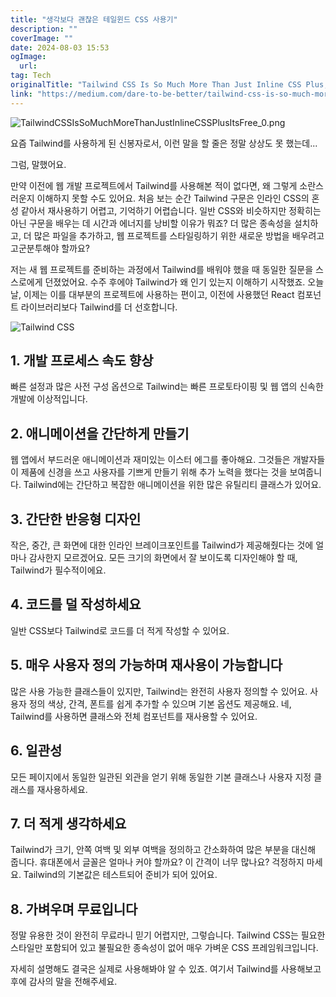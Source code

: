 ```yaml
---
title: "생각보다 괜찮은 테일윈드 CSS 사용기"
description: ""
coverImage: ""
date: 2024-08-03 15:53
ogImage: 
  url: 
tag: Tech
originalTitle: "Tailwind CSS Is So Much More Than Just Inline CSS Plus, Its Free"
link: "https://medium.com/dare-to-be-better/tailwind-css-is-so-much-more-than-just-inline-css-plus-its-free-cd70d8347d2c"
---
```




![TailwindCSSIsSoMuchMoreThanJustInlineCSSPlusItsFree_0.png](/assets/img/TailwindCSSIsSoMuchMoreThanJustInlineCSSPlusItsFree_0.png)

요즘 Tailwind를 사용하게 된 신봉자로서, 이런 말을 할 줄은 정말 상상도 못 했는데...

그럼, 말했어요.

만약 이전에 웹 개발 프로젝트에서 Tailwind를 사용해본 적이 없다면, 왜 그렇게 소란스러운지 이해하지 못할 수도 있어요. 처음 보는 순간 Tailwind 구문은 인라인 CSS의 혼성 같아서 재사용하기 어렵고, 기억하기 어렵습니다. 일반 CSS와 비슷하지만 정확히는 아닌 구문을 배우는 데 시간과 에너지를 낭비할 이유가 뭐죠? 더 많은 종속성을 설치하고, 더 많은 파일을 추가하고, 웹 프로젝트를 스타일링하기 위한 새로운 방법을 배우려고 고군분투해야 할까요?

<div class="content-ad"></div>

저는 새 웹 프로젝트를 준비하는 과정에서 Tailwind를 배워야 했을 때 동일한 질문을 스스로에게 던졌었어요. 수주 후에야 Tailwind가 왜 인기 있는지 이해하기 시작했죠. 오늘날, 이제는 이를 대부분의 프로젝트에 사용하는 편이고, 이전에 사용했던 React 컴포넌트 라이브러리보다 Tailwind를 더 선호합니다.

![Tailwind CSS](/assets/img/TailwindCSSIsSoMuchMoreThanJustInlineCSSPlusItsFree_1.png)

## 1. 개발 프로세스 속도 향상

빠른 설정과 많은 사전 구성 옵션으로 Tailwind는 빠른 프로토타이핑 및 웹 앱의 신속한 개발에 이상적입니다.

<div class="content-ad"></div>

## 2. 애니메이션을 간단하게 만들기

웹 앱에서 부드러운 애니메이션과 재미있는 이스터 에그를 좋아해요. 그것들은 개발자들이 제품에 신경을 쓰고 사용자를 기쁘게 만들기 위해 추가 노력을 했다는 것을 보여줍니다. Tailwind에는 간단하고 복잡한 애니메이션을 위한 많은 유틸리티 클래스가 있어요.

## 3. 간단한 반응형 디자인

작은, 중간, 큰 화면에 대한 인라인 브레이크포인트를 Tailwind가 제공해줬다는 것에 얼마나 감사한지 모르겠어요. 모든 크기의 화면에서 잘 보이도록 디자인해야 할 때, Tailwind가 필수적이에요.

<div class="content-ad"></div>

## 4. 코드를 덜 작성하세요

일반 CSS보다 Tailwind로 코드를 더 적게 작성할 수 있어요.

## 5. 매우 사용자 정의 가능하며 재사용이 가능합니다

많은 사용 가능한 클래스들이 있지만, Tailwind는 완전히 사용자 정의할 수 있어요. 사용자 정의 색상, 간격, 폰트를 쉽게 추가할 수 있으며 기본 옵션도 제공해요. 네, Tailwind를 사용하면 클래스와 전체 컴포넌트를 재사용할 수 있어요.

<div class="content-ad"></div>

## 6. 일관성

모든 페이지에서 동일한 일관된 외관을 얻기 위해 동일한 기본 클래스나 사용자 지정 클래스를 재사용하세요.

## 7. 더 적게 생각하세요

Tailwind가 크기, 안쪽 여백 및 외부 여백을 정의하고 간소화하여 많은 부분을 대신해 줍니다. 휴대폰에서 글꼴은 얼마나 커야 할까요? 이 간격이 너무 많나요? 걱정하지 마세요. Tailwind의 기본값은 테스트되어 준비가 되어 있어요.

<div class="content-ad"></div>

## 8. 가벼우며 무료입니다

정말 유용한 것이 완전히 무료라니 믿기 어렵지만, 그렇습니다. Tailwind CSS는 필요한 스타일만 포함되어 있고 불필요한 종속성이 없어 매우 가벼운 CSS 프레임워크입니다.

자세히 설명해도 결국은 실제로 사용해봐야 알 수 있죠. 여기서 Tailwind를 사용해보고 후에 감사의 말을 전해주세요.
